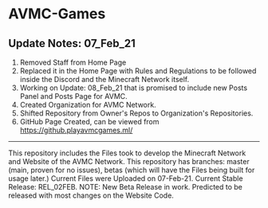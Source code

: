# AVMC-Games
Update Notes: 07_Feb_21
-------------------------------------------
1. Removed Staff from Home Page
2. Replaced it in the Home Page with Rules and Regulations
to be followed inside the Discord and the Minecraft Network itself.
3. Working on Update: 08_Feb_21 that is promised to include new Posts Panel 
and Posts Page for AVMC. 
4. Created Organization for AVMC Network.
5. Shifted Repository from Owner's Repos to Organization's Repositories. 
6. GitHub Page Created, can be viewed from https://github.playavmcgames.ml/
-------------------------------------------
This repository includes the Files took to develop the Minecraft Network and Website of the AVMC Network.
This repository has branches: master (main, proven for no issues), betas (which will have the Files being built for usage later.)
Current Files were Uploaded on 07-Feb-21.
Current Stable Release: REL_02FEB.
NOTE: New Beta Release in work. Predicted to be released with most changes on the Website Code.
